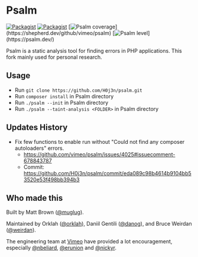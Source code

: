 <h1>Psalm</h1>

[![Packagist](https://img.shields.io/packagist/v/vimeo/psalm.svg)](https://packagist.org/packages/vimeo/psalm)
[![Packagist](https://img.shields.io/packagist/dt/vimeo/psalm.svg)](https://packagist.org/packages/vimeo/psalm)
[![Psalm coverage](https://shepherd.dev/github/vimeo/psalm/coverage.svg?)](https://shepherd.dev/github/vimeo/psalm)
[![Psalm level](https://shepherd.dev/github/vimeo/psalm/level.svg?)](https://psalm.dev/)

Psalm is a static analysis tool for finding errors in PHP applications. This fork mainly used for personal research.

## Usage

- Run `git clone https://github.com/H0j3n/psalm.git`
- Run `composer install` in Psalm directory
- Run `./psalm --init` in Psalm directory
- Run `./psalm --taint-analysis <FOLDER>` in Psalm directory

## Updates History

- Fix few functions to enable run without "Could not find any composer autoloaders" errors.
    - https://github.com/vimeo/psalm/issues/4025#issuecomment-678843787
    - Commit: https://github.com/H0j3n/psalm/commit/eda089c98b4614b9104bb53520e53f498bb394b3

## Who made this

Built by Matt Brown ([@muglug](https://github.com/muglug)).

Maintained by Orklah ([@orklah](https://github.com/orklah)), Daniil Gentili ([@danog](https://github.com/danog)), and Bruce Weirdan ([@weirdan](https://github.com/weirdan)).

The engineering team at [Vimeo](https://github.com/vimeo) have provided a lot encouragement, especially [@nbeliard](https://github.com/nbeliard), [@erunion](https://github.com/erunion) and [@nickyr](https://github.com/nickyr).
